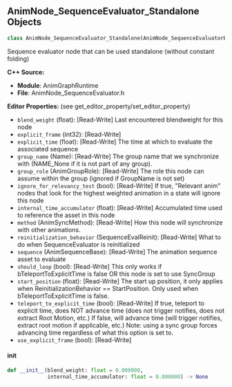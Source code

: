 ## AnimNode_SequenceEvaluator_Standalone Objects

```python
class AnimNode_SequenceEvaluator_Standalone(AnimNode_SequenceEvaluatorBase)
```

Sequence evaluator node that can be used standalone (without constant folding)

**C++ Source:**

- **Module**: AnimGraphRuntime
- **File**: AnimNode_SequenceEvaluator.h

**Editor Properties:** (see get_editor_property/set_editor_property)

- ``blend_weight`` (float):  [Read-Write] Last encountered blendweight for this node
- ``explicit_frame`` (int32):  [Read-Write]
- ``explicit_time`` (float):  [Read-Write] The time at which to evaluate the associated sequence
- ``group_name`` (Name):  [Read-Write] The group name that we synchronize with (NAME_None if it is not part of any group).
- ``group_role`` (AnimGroupRole):  [Read-Write] The role this node can assume within the group (ignored if GroupName is not set)
- ``ignore_for_relevancy_test`` (bool):  [Read-Write] If true, "Relevant anim" nodes that look for the highest weighted animation in a state will ignore this node
- ``internal_time_accumulator`` (float):  [Read-Write] Accumulated time used to reference the asset in this node
- ``method`` (AnimSyncMethod):  [Read-Write] How this node will synchronize with other animations.
- ``reinitialization_behavior`` (SequenceEvalReinit):  [Read-Write] What to do when SequenceEvaluator is reinitialized
- ``sequence`` (AnimSequenceBase):  [Read-Write] The animation sequence asset to evaluate
- ``should_loop`` (bool):  [Read-Write] This only works if bTeleportToExplicitTime is false OR this node is set to use SyncGroup
- ``start_position`` (float):  [Read-Write] The start up position, it only applies when ReinitializationBehavior == StartPosition. Only used when bTeleportToExplicitTime is false.
- ``teleport_to_explicit_time`` (bool):  [Read-Write] If true, teleport to explicit time, does NOT advance time (does not trigger notifies, does not extract Root Motion, etc.)
        If false, will advance time (will trigger notifies, extract root motion if applicable, etc.)
        Note: using a sync group forces advancing time regardless of what this option is set to.
- ``use_explicit_frame`` (bool):  [Read-Write]

<a id="unreal.AnimNode_SequenceEvaluator_Standalone.__init__"></a>

#### __init__

```python
def __init__(blend_weight: float = 0.000000,
             internal_time_accumulator: float = 0.000000) -> None
```

<a id="unreal.AnimNode_Slot"></a>